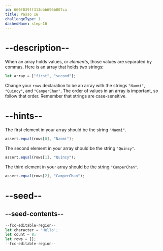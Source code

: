 ```yaml
---
id: 660f039ff313dbb696b007ca
title: Passo 16
challengeType: 1
dashedName: step-16
---
```


# --description--

When an array holds values, or <dfn>elements</dfn>, those values are separated by commas. Here is an array that holds two strings:

```js
let array = ["first", "second"];
```

Change your `rows` declaration to be an array with the strings `"Naomi"`, `"Quincy"`, and `"CamperChan"`. The order of values in an array is important, so follow that order. Remember that strings are case-sensitive.

# --hints--

The first element in your array should be the string `"Naomi"`.

```js
assert.equal(rows[0], "Naomi");
```

The second element in your array should be the string `"Quincy"`.

```js
assert.equal(rows[1], "Quincy");
```

The third element in your array should be the string `"CamperChan"`.

```js
assert.equal(rows[2], "CamperChan");
```

# --seed--

## --seed-contents--

```js
--fcc-editable-region--
let character = 'Hello';
let count = 8;
let rows = [];
--fcc-editable-region--
```
